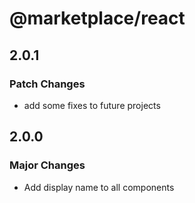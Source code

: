 # @marketplace/react

## 2.0.1

### Patch Changes

- add some fixes to future projects

## 2.0.0

### Major Changes

- Add display name to all components
